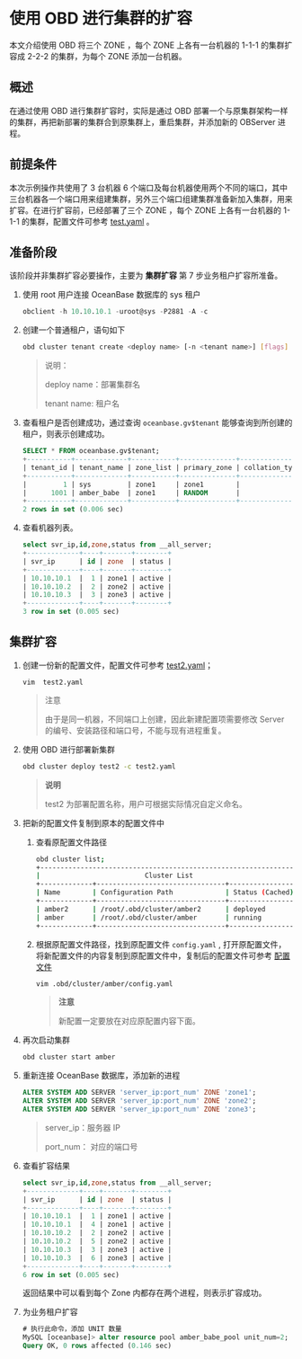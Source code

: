 # 使用 OBD 进行集群的扩容

本文介绍使用 OBD 将三个 ZONE ，每个 ZONE 上各有一台机器的 1-1-1 的集群扩容成 2-2-2 的集群，为每个 ZONE 添加一台机器。

## 概述

在通过使用 OBD 进行集群扩容时，实际是通过 OBD 部署一个与原集群架构一样的集群，再把新部署的集群合到原集群上，重启集群，并添加新的 OBServer 进程。

## 前提条件

本次示例操作共使用了 3 台机器 6 个端口及每台机器使用两个不同的端口，其中三台机器各一个端口用来组建集群，另外三个端口组建集群准备新加入集群，用来扩容。在进行扩容前，已经部署了三个 ZONE ，每个 ZONE 上各有一台机器的 1-1-1 的集群，配置文件可参考 [test.yaml](https://github.com/Xjxjy/scale-out-oceanbase-cluster/blob/main/amber.yaml) 。

## 准备阶段

该阶段并非集群扩容必要操作，主要为 **集群扩容** 第 7 步业务租户扩容所准备。

1. 使用 root 用户连接 OceanBase 数据库的 sys 租户

   ```sql
   obclient -h 10.10.10.1 -uroot@sys -P2881 -A -c
   ```

2. 创建一个普通租户，语句如下

   ```bash
   obd cluster tenant create <deploy name> [-n <tenant name>] [flags]
   ```

   > 说明：
   >
   > deploy name：部署集群名
   >
   > tenant name: 租户名

3. 查看租户是否创建成功，通过查询 `oceanbase.gv$tenant` 能够查询到所创建的租户，则表示创建成功。

   ```sql
   SELECT * FROM oceanbase.gv$tenant;
   +-----------+-------------+-----------+--------------+----------------+---------------+-----------+---------------+
   | tenant_id | tenant_name | zone_list | primary_zone | collation_type | info          | read_only | locality      |
   +-----------+-------------+-----------+--------------+----------------+---------------+-----------+---------------+
   |         1 | sys         | zone1     | zone1        |              0 | system tenant |         0 | FULL{1}@zone1 |
   |      1001 | amber_babe  | zone1     | RANDOM       |              0 |               |         0 | FULL{1}@zone1 |
   +-----------+-------------+-----------+--------------+----------------+---------------+-----------+---------------+
   2 rows in set (0.006 sec)
   ```

4. 查看机器列表。

   ```sql
   select svr_ip,id,zone,status from __all_server;
   +-------------+----+-------+--------+
   | svr_ip      | id | zone  | status |
   +-------------+----+-------+--------+
   | 10.10.10.1  |  1 | zone1 | active |
   | 10.10.10.2  |  2 | zone2 | active |
   | 10.10.10.3  |  3 | zone3 | active |
   +-------------+----+-------+--------+
   3 row in set (0.005 sec)
   ```

## 集群扩容

1. 创建一份新的配置文件，配置文件可参考 [test2.yaml](https://github.com/Xjxjy/scale-out-oceanbase-cluster/blob/main/amber2.yaml)；

   ```sqlbash
   vim  test2.yaml
   ```

   >注意
   >
   >由于是同一机器，不同端口上创建，因此新建配置项需要修改 Server 的编号、安装路径和端口号，不能与现有进程重复。

2. 使用 OBD 进行部署新集群

   ```bash
   obd cluster deploy test2 -c test2.yaml
   ```

   > **说明**
   >
   > test2 为部署配置名称，用户可根据实际情况自定义命名。

3. 把新的配置文件复制到原本的配置文件中

   1. 查看原配置文件路径

      ```bash
      obd cluster list;
      +----------------------------------------------------------------+
      |                          Cluster List                          |
      +-------------+--------------------------------+-----------------+
      | Name        | Configuration Path             | Status (Cached) |
      +-------------+--------------------------------+-----------------+
      | amber2      | /root/.obd/cluster/amber2      | deployed        |
      | amber       | /root/.obd/cluster/amber       | running         |
      +-------------+--------------------------------+-----------------+
      ```

   2. 根据原配置文件路径，找到原配置文件 `config.yaml`  , 打开原配置文件，将新配置文件的内容复制到原配置文件中，复制后的配置文件可参考 [配置文件](https://github.com/Xjxjy/scale-out-oceanbase-cluster/blob/main/amber3.yaml)

      ```bash
      vim .obd/cluster/amber/config.yaml
      ```

      > **注意**
      >
      > 新配置一定要放在对应原配置内容下面。

4. 再次启动集群

   ```bash
   obd cluster start amber
   ```

5. 重新连接  OceanBase 数据库，添加新的进程

    ```sql
   ALTER SYSTEM ADD SERVER 'server_ip:port_num' ZONE 'zone1';
   ALTER SYSTEM ADD SERVER 'server_ip:port_num' ZONE 'zone2';
   ALTER SYSTEM ADD SERVER 'server_ip:port_num' ZONE 'zone3';
   ```

   > server_ip：服务器 IP
   >
   > port_num： 对应的端口号

6. 查看扩容结果

   ```sql
   select svr_ip,id,zone,status from __all_server;
   +-------------+----+-------+--------+
   | svr_ip      | id | zone  | status |
   +-------------+----+-------+--------+
   | 10.10.10.1  |  1 | zone1 | active |
   | 10.10.10.1  |  4 | zone1 | active |
   | 10.10.10.2  |  2 | zone2 | active |
   | 10.10.10.2  |  5 | zone2 | active |
   | 10.10.10.3  |  3 | zone3 | active |
   | 10.10.10.3  |  6 | zone3 | active |
   +-------------+----+-------+--------+
   6 row in set (0.005 sec)
   ```

   返回结果中可以看到每个 Zone 内都存在两个进程，则表示扩容成功。

7. 为业务租户扩容

   ```sql
   # 执行此命令，添加 UNIT 数量
   MySQL [oceanbase]> alter resource pool amber_babe_pool unit_num=2;
   Query OK, 0 rows affected (0.146 sec)
   ```
